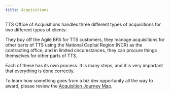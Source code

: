 ```yaml
---
title: Acquisitions
---
```


TTS Office of Acquisitions handles three different types of acquisitions for two different types of clients:

They buy off the Agile BPA for TTS customers, they manage acquisitions for other parts of TTS using the National Capital Region (NCR) as the contracting office, and in limited circumstances, they can procure things themselves for other parts of TTS.

Each of these has its own process. It is many steps, and it is very important that everything is done correctly. 

To learn how something goes from a biz dev opportunity all the way to award, please review the [Acquisition Journey Map](https://pages.18f.gov/acqstack-journeymap).
